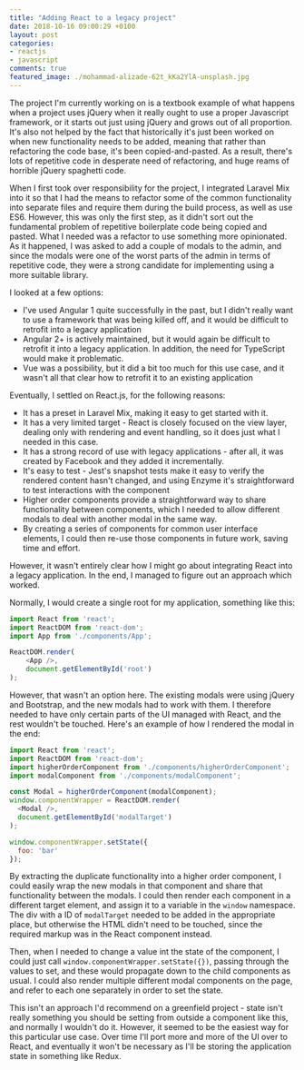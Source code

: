 ```yaml
---
title: "Adding React to a legacy project"
date: 2018-10-16 09:00:29 +0100
layout: post
categories:
- reactjs
- javascript
comments: true
featured_image: ./mohammad-alizade-62t_kKa2YlA-unsplash.jpg
---
```


The project I'm currently working on is a textbook example of what happens when a project uses jQuery when it really ought to use a proper Javascript framework, or it starts out just using jQuery and grows out of all proportion. It's also not helped by the fact that historically it's just been worked on when new functionality needs to be added, meaning that rather than refactoring the code base, it's been copied-and-pasted. As a result, there's lots of repetitive code in desperate need of refactoring, and huge reams of horrible jQuery spaghetti code.

When I first took over responsibility for the project, I integrated Laravel Mix into it so that I had the means to refactor some of the common functionality into separate files and require them during the build process, as well as use ES6. However, this was only the first step, as it didn't sort out the fundamental problem of repetitive boilerplate code being copied and pasted. What I needed was a refactor to use something more opinionated. As it happened, I was asked to add a couple of modals to the admin, and since the modals were one of the worst parts of the admin in terms of repetitive code, they were a strong candidate for implementing using a more suitable library.

I looked at a few options:

* I've used Angular 1 quite successfully in the past, but I didn't really want to use a framework that was being killed off, and it would be difficult to retrofit into a legacy application
* Angular 2+ is actively maintained, but it would again be difficult to retrofit it into a legacy application. In addition, the need for TypeScript would make it problematic.
* Vue was a possibility, but it did a bit too much for this use case, and it wasn't all that clear how to retrofit it to an existing application

Eventually, I settled on React.js, for the following reasons:

* It has a preset in Laravel Mix, making it easy to get started with it.
* It has a very limited target - React is closely focused on the view layer, dealing only with rendering and event handling, so it does just what I needed in this case.
* It has a strong record of use with legacy applications - after all, it was created by Facebook and they added it incrementally.
* It's easy to test - Jest's snapshot tests make it easy to verify the rendered content hasn't changed, and using Enzyme it's straightforward to test interactions with the component
* Higher order components provide a straightforward way to share functionality between components, which I needed to allow different modals to deal with another modal in the same way.
* By creating a series of components for common user interface elements, I could then re-use those components in future work, saving time and effort.

However, it wasn't entirely clear how I might go about integrating React into a legacy application. In the end, I managed to figure out an approach which worked.

Normally, I would create a single root for my application, something like this:

```javascript
import React from 'react';
import ReactDOM from 'react-dom';
import App from './components/App';

ReactDOM.render(
    <App />,
    document.getElementById('root')
);
```

However, that wasn't an option here. The existing modals were using jQuery and Bootstrap, and the new modals had to work with them. I therefore needed to have only certain parts of the UI managed with React, and the rest wouldn't be touched. Here's an example of how I rendered the modal in the end:

```javascript
import React from 'react';
import ReactDOM from 'react-dom';
import higherOrderComponent from './components/higherOrderComponent';
import modalComponent from './components/modalComponent';

const Modal = higherOrderComponent(modalComponent);
window.componentWrapper = ReactDOM.render(
  <Modal />,
  document.getElementById('modalTarget')
);

window.componentWrapper.setState({
  foo: 'bar'
});
```

By extracting the duplicate functionality into a higher order component, I could easily wrap the new modals in that component and share that functionality between the modals. I could then render each component in a different target element, and assign it to a variable in the `window` namespace. The div with a ID of `modalTarget` needed to be added in the appropriate place, but otherwise the HTML didn't need to be touched, since the required markup was in the React component instead.

Then, when I needed to change a value int the state of the component, I could just call `window.componentWrapper.setState({})`, passing through the values to set, and these would propagate down to the child components as usual. I could also render multiple different modal components on the page, and refer to each one separately in order to set the state.

This isn't an approach I'd recommend on a greenfield project - state isn't really something you should be setting from outside a component like this, and normally I wouldn't do it. However, it seemed to be the easiest way for this particular use case. Over time I'll port more and more of the UI over to React, and eventually it won't be necessary as I'll be storing the application state in something like Redux.
